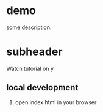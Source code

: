 # demo

some description.

# subheader

Watch tutorial on y

## local development 
1. open index.html in your browser
